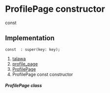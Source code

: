 
<div>

# ProfilePage constructor

</div>


const 



## Implementation

``` language-dart
const  : super(key: key);
```







1.  [talawa](../../index.md)
2.  [profile_page](../../views_after_auth_screens_profile_profile_page/)
3.  [ProfilePage](../../views_after_auth_screens_profile_profile_page/ProfilePage-class.md)
4.  ProfilePage const constructor

##### ProfilePage class







